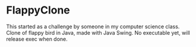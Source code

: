# FlappyClone

This started as a challenge by someone in my computer science class.
Clone of flappy bird in Java, made with Java Swing.
No executable yet, will release exec when done.
